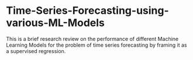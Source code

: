 # Time-Series-Forecasting-using-various-ML-Models
This is a brief research review on the performance of different Machine Learning Models for the problem of time series forecasting by framing it as a supervised regression.
